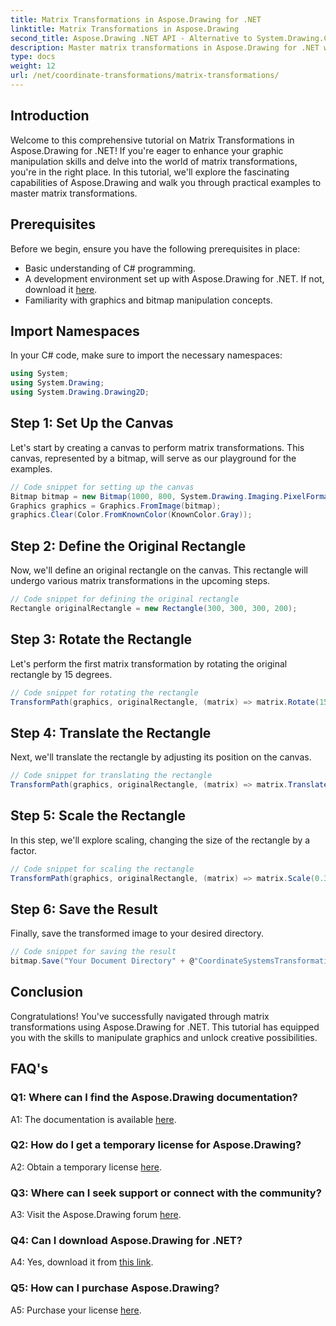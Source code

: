 ```yaml
---
title: Matrix Transformations in Aspose.Drawing for .NET
linktitle: Matrix Transformations in Aspose.Drawing
second_title: Aspose.Drawing .NET API - Alternative to System.Drawing.Common
description: Master matrix transformations in Aspose.Drawing for .NET with this step-by-step guide.
type: docs
weight: 12
url: /net/coordinate-transformations/matrix-transformations/
---
```

## Introduction

Welcome to this comprehensive tutorial on Matrix Transformations in Aspose.Drawing for .NET! If you're eager to enhance your graphic manipulation skills and delve into the world of matrix transformations, you're in the right place. In this tutorial, we'll explore the fascinating capabilities of Aspose.Drawing and walk you through practical examples to master matrix transformations.

## Prerequisites

Before we begin, ensure you have the following prerequisites in place:

- Basic understanding of C# programming.
- A development environment set up with Aspose.Drawing for .NET. If not, download it [here](https://releases.aspose.com/drawing/net/).
- Familiarity with graphics and bitmap manipulation concepts.

## Import Namespaces

In your C# code, make sure to import the necessary namespaces:

```csharp
using System;
using System.Drawing;
using System.Drawing.Drawing2D;
```

## Step 1: Set Up the Canvas

Let's start by creating a canvas to perform matrix transformations. This canvas, represented by a bitmap, will serve as our playground for the examples.

```csharp
// Code snippet for setting up the canvas
Bitmap bitmap = new Bitmap(1000, 800, System.Drawing.Imaging.PixelFormat.Format32bppPArgb);
Graphics graphics = Graphics.FromImage(bitmap);
graphics.Clear(Color.FromKnownColor(KnownColor.Gray));
```

## Step 2: Define the Original Rectangle

Now, we'll define an original rectangle on the canvas. This rectangle will undergo various matrix transformations in the upcoming steps.

```csharp
// Code snippet for defining the original rectangle
Rectangle originalRectangle = new Rectangle(300, 300, 300, 200);
```

## Step 3: Rotate the Rectangle

Let's perform the first matrix transformation by rotating the original rectangle by 15 degrees.

```csharp
// Code snippet for rotating the rectangle
TransformPath(graphics, originalRectangle, (matrix) => matrix.Rotate(15.0f));
```

## Step 4: Translate the Rectangle

Next, we'll translate the rectangle by adjusting its position on the canvas.

```csharp
// Code snippet for translating the rectangle
TransformPath(graphics, originalRectangle, (matrix) => matrix.Translate(-250, -250));
```

## Step 5: Scale the Rectangle

In this step, we'll explore scaling, changing the size of the rectangle by a factor.

```csharp
// Code snippet for scaling the rectangle
TransformPath(graphics, originalRectangle, (matrix) => matrix.Scale(0.3f, 0.3f));
```

## Step 6: Save the Result

Finally, save the transformed image to your desired directory.

```csharp
// Code snippet for saving the result
bitmap.Save("Your Document Directory" + @"CoordinateSystemsTransformations\MatrixTransformations_out.png");
```

## Conclusion

Congratulations! You've successfully navigated through matrix transformations using Aspose.Drawing for .NET. This tutorial has equipped you with the skills to manipulate graphics and unlock creative possibilities.

## FAQ's

### Q1: Where can I find the Aspose.Drawing documentation?

A1: The documentation is available [here](https://reference.aspose.com/drawing/net/).

### Q2: How do I get a temporary license for Aspose.Drawing?

A2: Obtain a temporary license [here](https://purchase.aspose.com/temporary-license/).

### Q3: Where can I seek support or connect with the community?

A3: Visit the Aspose.Drawing forum [here](https://forum.aspose.com/c/diagram/17).

### Q4: Can I download Aspose.Drawing for .NET?

A4: Yes, download it from [this link](https://releases.aspose.com/drawing/net/).

### Q5: How can I purchase Aspose.Drawing?

A5: Purchase your license [here](https://purchase.aspose.com/buy).
